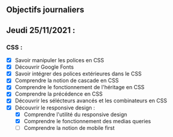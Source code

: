 ## Objectifs journaliers

## Jeudi 25/11/2021 :


### CSS :

* [X] Savoir manipuler les polices en CSS
* [X] Découvrir Google Fonts
* [X] Savoir intégrer des polices extérieures dans le CSS
* [X] Comprendre la notion de cascade en CSS
* [X] Comprendre le fonctionnement de l'héritage en CSS
* [X] Comprendre la précédence en CSS
* [X] Découvrir les sélécteurs avancés et les combinateurs en CSS
* [X] Découvrir le responsive design :
  * [X] Comprendre l'utilité du responsive design
  * [X] Comprendre le fonctionnement des medias queries
  * [ ] Comprendre la notion de mobile first
